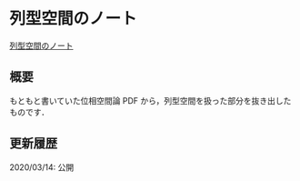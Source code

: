 # 列型空間のノート

[列型空間のノート](files/sequential-space_20200314.pdf)

## 概要

もともと書いていた位相空間論 PDF から，列型空間を扱った部分を抜き出したものです．

## 更新履歴

2020/03/14: 公開
